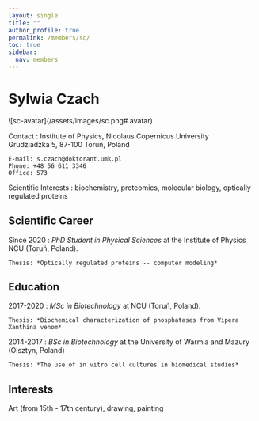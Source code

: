 ```yaml
---
layout: single
title: ""
author_profile: true
permalink: /members/sc/
toc: true
sidebar:
  nav: members
---
```


Sylwia Czach
===================

![sc-avatar](/assets/images/sc.png# avatar)

Contact
:   Institute of Physics, Nicolaus Copernicus University  
    Grudziadzka 5, 87-100 Toruń, Poland  

    E-mail: s.czach@doktorant.umk.pl  
    Phone: +48 56 611 3346  
    Office: 573  

Scientific Interests
:   biochemistry, proteomics, molecular biology, optically regulated proteins

Scientific Career
-----------------

Since 2020
:   *PhD Student in Physical Sciences* at the Institute of Physics NCU (Toruń, Poland).  
  
    Thesis: *Optically regulated proteins -- computer modeling*  

Education
---------

2017-2020
:   *MSc in Biotechnology* at  NCU (Toruń, Poland).
  
    Thesis: *Biochemical characterization of phosphatases from Vipera Xanthina venom*  

2014-2017
:   *BSc in Biotechnology* at the University of Warmia and Mazury (Olsztyn, Poland)  

    Thesis: *The use of in vitro cell cultures in biomedical studies*  

Interests
---------
Art (from 15th - 17th century), drawing, painting
